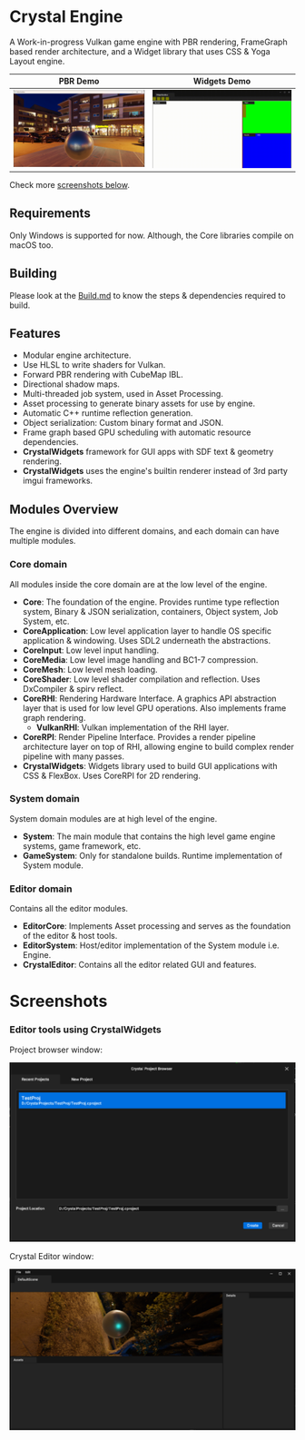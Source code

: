 # Crystal Engine

A Work-in-progress Vulkan game engine with PBR rendering, FrameGraph based render architecture, and a Widget library that uses CSS & Yoga Layout engine.

PBR Demo            |  Widgets Demo
:-------------------------:|:-------------------------:
![](./Screenshots/IBL%20Demo%20Night.png)  |  ![](./Screenshots/WidgetDemo.gif)

Check more [screenshots below](#screenshots).

## Requirements

Only Windows is supported for now. Although, the Core libraries compile on macOS too.

## Building

Please look at the [Build.md](./Docs/Build.md) to know the steps & dependencies required to build.

## Features

- Modular engine architecture.
- Use HLSL to write shaders for Vulkan.
- Forward PBR rendering with CubeMap IBL.
- Directional shadow maps.
- Multi-threaded job system, used in Asset Processing.
- Asset processing to generate binary assets for use by engine.
- Automatic C++ runtime reflection generation.
- Object serialization: Custom binary format and JSON.
- Frame graph based GPU scheduling with automatic resource dependencies.
- **CrystalWidgets** framework for GUI apps with SDF text & geometry rendering.
- **CrystalWidgets** uses the engine's builtin renderer instead of 3rd party imgui frameworks.

## Modules Overview

The engine is divided into different domains, and each domain can have multiple modules.

### Core domain
All modules inside the core domain are at the low level of the engine.

* **Core**: The foundation of the engine. Provides runtime type reflection system, Binary & JSON serialization, containers, Object system, Job System, etc.
* **CoreApplication**: Low level application layer to handle OS specific application & windowing. Uses SDL2 underneath the abstractions.
* **CoreInput**: Low level input handling.
* **CoreMedia**: Low level image handling and BC1-7 compression.
* **CoreMesh**: Low level mesh loading.
* **CoreShader**: Low level shader compilation and reflection. Uses DxCompiler & spirv reflect.
* **CoreRHI**: Rendering Hardware Interface. A graphics API abstraction layer that is used for low level GPU operations. Also implements frame graph rendering.
    * **VulkanRHI**: Vulkan implementation of the RHI layer.
* **CoreRPI**: Render Pipeline Interface. Provides a render pipeline architecture layer on top of RHI, allowing engine to build complex render pipeline with many passes.
* **CrystalWidgets**: Widgets library used to build GUI applications with CSS & FlexBox. Uses CoreRPI for 2D rendering.

### System domain

System domain modules are at high level of the engine.

* **System**: The main module that contains the high level game engine systems, game framework, etc.
* **GameSystem**: Only for standalone builds. Runtime implementation of System module.

### Editor domain

Contains all the editor modules.

* **EditorCore**: Implements Asset processing and serves as the foundation of the editor & host tools.
* **EditorSystem**: Host/editor implementation of the System module i.e. Engine.
* **CrystalEditor**: Contains all the editor related GUI and features.

# Screenshots


### Editor tools using CrystalWidgets

Project browser window:

![](./Screenshots/ProjectBrowser.png)

Crystal Editor window:

![](./Screenshots/EditorWindow.png)



